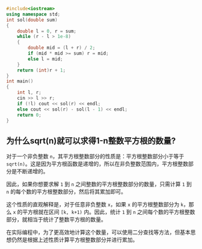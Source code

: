 ```c++
#include<iostream>
using namespace std;
int sol(double sum)
{
	double l = 0, r = sum;
	while (r - l > 1e-8)
	{
		double mid = (l + r) / 2;
		if (mid * mid >= sum) r = mid;
		else l = mid;
	}
	return (int)r + 1;
}
int main()
{
	int l, r;
	cin >> l >> r;
	if (!l) cout << sol(r) << endl;
	else cout << sol(r) - sol(l - 1) << endl;
	return 0;
}
```

## 为什么sqrt(n)就可以求得1-n整数平方根的数量?
对于一个非负整数 `n`，其平方根整数部分的性质是：平方根整数部分小于等于 `sqrt(n)`。这是因为平方根函数是递增的，所以在非负整数范围内，平方根整数部分是不断递增的。

因此，如果你想要求解 `1` 到 `n` 之间整数的平方根整数部分的数量，只需计算 `1` 到 `n` 的每个数的平方根整数部分，然后将其累加即可。

这个性质的直观解释是，对于任意非负整数 `x`，如果 `x` 的平方根整数部分为 `k`，那么 `x` 的平方根就在区间 `[k, k+1)` 内。因此，统计 `1` 到 `n` 之间每个数的平方根整数部分，就相当于统计了整数平方根的数量。

在实际编程中，为了更高效地计算这个数量，可以使用二分查找等方法，但基本思想仍然是根据上述性质计算平方根整数部分并进行累加。
